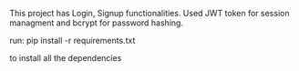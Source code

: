 This project has Login, Signup functionalities. Used JWT token for session managment and bcrypt for password hashing.

run:
pip install -r requirements.txt

to install all the dependencies